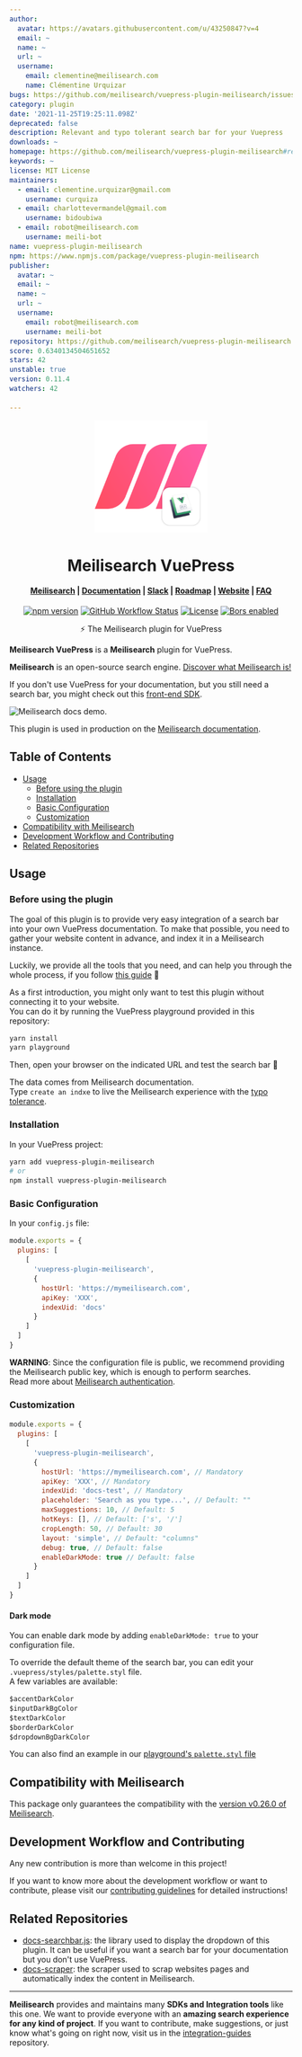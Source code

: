 ```yaml
---
author:
  avatar: https://avatars.githubusercontent.com/u/43250847?v=4
  email: ~
  name: ~
  url: ~
  username:
    email: clementine@meilisearch.com
    name: Clémentine Urquizar
bugs: https://github.com/meilisearch/vuepress-plugin-meilisearch/issues
category: plugin
date: '2021-11-25T19:25:11.098Z'
deprecated: false
description: Relevant and typo tolerant search bar for your Vuepress
downloads: ~
homepage: https://github.com/meilisearch/vuepress-plugin-meilisearch#readme
keywords: ~
license: MIT License
maintainers:
  - email: clementine.urquizar@gmail.com
    username: curquiza
  - email: charlottevermandel@gmail.com
    username: bidoubiwa
  - email: robot@meilisearch.com
    username: meili-bot
name: vuepress-plugin-meilisearch
npm: https://www.npmjs.com/package/vuepress-plugin-meilisearch
publisher:
  avatar: ~
  email: ~
  name: ~
  url: ~
  username:
    email: robot@meilisearch.com
    username: meili-bot
repository: https://github.com/meilisearch/vuepress-plugin-meilisearch
score: 0.6340134504651652
stars: 42
unstable: true
version: 0.11.4
watchers: 42

---
```


<p align="center">
  <img src="https://raw.githubusercontent.com/meilisearch/integration-guides/main/assets/logos/meilisearch_vuepress.svg" alt="Meilisearch-VuePress" width="200" height="200" />
</p>

<h1 align="center">Meilisearch VuePress</h1>

<h4 align="center">
  <a href="https://github.com/meilisearch/meilisearch">Meilisearch</a> |
  <a href="https://docs.meilisearch.com">Documentation</a> |
  <a href="https://slack.meilisearch.com">Slack</a> |
  <a href="https://roadmap.meilisearch.com/tabs/1-under-consideration">Roadmap</a> |
  <a href="https://www.meilisearch.com">Website</a> |
  <a href="https://docs.meilisearch.com/faq">FAQ</a>
</h4>

<p align="center">
  <a href="https://www.npmjs.com/package/vuepress-plugin-meilisearch"><img src="https://img.shields.io/npm/v/vuepress-plugin-meilisearch.svg" alt="npm version"></a>
  <a href="https://github.com/meilisearch/vuepress-plugin-meilisearch/actions"><img src="https://github.com/meilisearch/vuepress-plugin-meilisearch/workflows/Tests/badge.svg" alt="GitHub Workflow Status"></a>
  <a href="https://github.com/meilisearch/vuepress-plugin-meilisearch/blob/main/LICENSE"><img src="https://img.shields.io/badge/license-MIT-informational" alt="License"></a>
  <a href="https://ms-bors.herokuapp.com/repositories/46"><img src="https://bors.tech/images/badge_small.svg" alt="Bors enabled"></a>
</p>

<p align="center">⚡ The Meilisearch plugin for VuePress</p>

**Meilisearch VuePress** is a **Meilisearch** plugin for VuePress.

**Meilisearch** is an open-source search engine. [Discover what Meilisearch is!](https://github.com/meilisearch/meilisearch)

If you don't use VuePress for your documentation, but you still need a search bar, you might check out this [front-end SDK](https://github.com/meilisearch/docs-searchbar.js).

![Meilisearch docs demo](assets/docs-searchbar-demo.gif).

This plugin is used in production on the [Meilisearch documentation](https://docs.meilisearch.com/).

## Table of Contents <!-- omit in toc -->

- [Usage](#usage)
  - [Before using the plugin](#before-using-the-plugin)
  - [Installation](#installation)
  - [Basic Configuration](#basic-configuration)
  - [Customization](#customization)
- [Compatibility with Meilisearch](#compatibility-with-meilisearch)
- [Development Workflow and Contributing](#development-workflow-and-contributing)
- [Related Repositories](#related-repositories)

## Usage

### Before using the plugin

The goal of this plugin is to provide very easy integration of a search bar into your own VuePress documentation. To make that possible, you need to gather your website content in advance, and index it in a Meilisearch instance.

Luckily, we provide all the tools that you need, and can help you through the whole process, if you follow [this guide](https://docs.meilisearch.com/create/how_to/search_bar_for_docs.html) 🚀

As a first introduction, you might only want to test this plugin without connecting it to your website.<br>
You can do it by running the VuePress playground provided in this repository:

```bash
yarn install
yarn playground
```

Then, open your browser on the indicated URL and test the search bar 🙂

The data comes from Meilisearch documentation.<br>
Type `create an indxe` to live the Meilisearch experience with the [typo tolerance](https://docs.meilisearch.com/reference/under_the_hood/typotolerance.html).

### Installation

In your VuePress project:

```bash
yarn add vuepress-plugin-meilisearch
# or
npm install vuepress-plugin-meilisearch
```

### Basic Configuration

In your `config.js` file:

```js
module.exports = {
  plugins: [
    [
      'vuepress-plugin-meilisearch',
      {
        hostUrl: 'https://mymeilisearch.com',
        apiKey: 'XXX',
        indexUid: 'docs'
      }
    ]
  ]
}
```

**WARNING**: Since the configuration file is public, we recommend providing the Meilisearch public key, which is enough to perform searches.<br>
Read more about [Meilisearch authentication](https://docs.meilisearch.com/reference/features/authentication.html#authentication).

### Customization

```js
module.exports = {
  plugins: [
    [
      'vuepress-plugin-meilisearch',
      {
        hostUrl: 'https://mymeilisearch.com', // Mandatory
        apiKey: 'XXX', // Mandatory
        indexUid: 'docs-test', // Mandatory
        placeholder: 'Search as you type...', // Default: ""
        maxSuggestions: 10, // Default: 5
        hotKeys: [], // Default: ['s', '/']
        cropLength: 50, // Default: 30
        layout: 'simple', // Default: "columns"
        debug: true, // Default: false
        enableDarkMode: true // Default: false
      }
    ]
  ]
}
```

#### Dark mode

You can enable dark mode by adding `enableDarkMode: true` to your configuration file.

To override the default theme of the search bar, you can edit your `.vuepress/styles/palette.styl` file.<br>
A few variables are available:

```js
$accentDarkColor
$inputDarkBgColor
$textDarkColor
$borderDarkColor
$dropdownBgDarkColor
```

You can also find an example in our [playground's `palette.styl` file](./playground/.vuepress/styles/palette.styl)

## Compatibility with Meilisearch

This package only guarantees the compatibility with the [version v0.26.0 of Meilisearch](https://github.com/meilisearch/meilisearch/releases/tag/v0.26.0).

## Development Workflow and Contributing

Any new contribution is more than welcome in this project!

If you want to know more about the development workflow or want to contribute, please visit our [contributing guidelines](/CONTRIBUTING.md) for detailed instructions!

## Related Repositories

- [docs-searchbar.js](https://github.com/meilisearch/docs-searchbar.js): the library used to display the dropdown of this plugin. It can be useful if you want a search bar for your documentation but you don't use VuePress.
- [docs-scraper](https://github.com/meilisearch/docs-scraper): the scraper used to scrap websites pages and automatically index the content in Meilisearch.

<hr>

**Meilisearch** provides and maintains many **SDKs and Integration tools** like this one. We want to provide everyone with an **amazing search experience for any kind of project**. If you want to contribute, make suggestions, or just know what's going on right now, visit us in the [integration-guides](https://github.com/meilisearch/integration-guides) repository.
